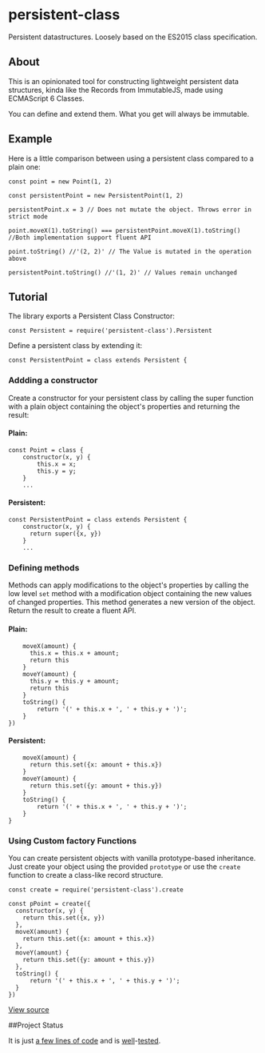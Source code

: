 # persistent-class
Persistent datastructures. Loosely based on the ES2015 class specification.


## About

This is an opinionated tool for constructing lightweight persistent data structures, 
kinda like the Records from ImmutableJS, made using ECMAScript 6 Classes.

You can define and extend them. What you get will always be immutable.

## Example

Here is a little comparison between using a persistent class compared to a plain one:

    const point = new Point(1, 2)
    
    const persistentPoint = new PersistentPoint(1, 2)

    persistentPoint.x = 3 // Does not mutate the object. Throws error in strict mode

    point.moveX(1).toString() === persistentPoint.moveX(1).toString() //Both implementation support fluent API

    point.toString() //'(2, 2)' // The Value is mutated in the operation above

    persistentPoint.toString() //'(1, 2)' // Values remain unchanged

## Tutorial

The library exports a Persistent Class Constructor:

    const Persistent = require('persistent-class').Persistent

Define a persistent class by extending it:

    const PersistentPoint = class extends Persistent {

### Addding a constructor

Create a constructor for your persistent class by calling the super function with a plain object containing the object's properties and returning the result:

#### Plain:

    const Point = class {
        constructor(x, y) {
            this.x = x;
            this.y = y;
        }
        ...

#### Persistent:

    const PersistentPoint = class extends Persistent {
        constructor(x, y) {
          return super({x, y}) 
        }
        ...

### Defining methods

Methods can apply modifications to the object's properties by calling the low level `set` method with a modification object containing the new values of changed properties. This method generates a new version of the object. Return the result to create a fluent API.
        
#### Plain:

        moveX(amount) {
          this.x = this.x + amount;
          return this
        }
        moveY(amount) {
          this.y = this.y + amount;
          return this
        }
        toString() {
            return '(' + this.x + ', ' + this.y + ')';
        }
    })

#### Persistent:

        moveX(amount) {
          return this.set({x: amount + this.x})
        }
        moveY(amount) {
          return this.set({y: amount + this.y})
        }
        toString() {
            return '(' + this.x + ', ' + this.y + ')';
        }
    }

### Using Custom factory Functions

You can create persistent objects with vanilla prototype-based inheritance.
Just create your object using the provided `prototype` or use the `create` function to create a class-like record structure.

    const create = require('persistent-class').create

    const pPoint = create({
      constructor(x, y) {
        return this.set({x, y}) 
      },
      moveX(amount) {
        return this.set({x: amount + this.x})
      },
      moveY(amount) {
        return this.set({y: amount + this.y})
      },
      toString() {
          return '(' + this.x + ', ' + this.y + ')';
      }
    })

[View source](test/es-class-comparison.js)

##Project Status

It is just [a few lines of code](src/main.js) and is [well](test/test.js)-[tested](test/es-class-comparison.js).


